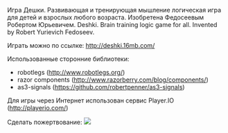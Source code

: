 Игра Дешки.
Развивающая и тренирующая мышление логическая игра для детей и взрослых любого возраста.
Изобретена Федосеевым Робертом Юрьевичем.
Deshki. Brain training logic game for all. Invented by Robert Yurievich Fedoseev.

Играть можно по ссылке: http://deshki.16mb.com/

Использованные сторонние библиотеки:
  * robotlegs (http://www.robotlegs.org/)
  * razor components (http://www.razorberry.com/blog/components/)
  * as3-signals (https://github.com/robertpenner/as3-signals)

Для игры через Интернет использован сервис Player.IO (http://playerio.com/)

Сделать пожертвование:
[![](https://www.paypalobjects.com/en_US/i/btn/btn_donate_LG.gif)](https://www.paypal.com/cgi-bin/webscr?cmd=_donations&business=desh%40wiwastudio%2ecom&lc=RU&item_name=DeshTechnologies&currency_code=USD&bn=PP%2dDonationsBF%3abtn_donate_LG%2egif%3aNonHosted)